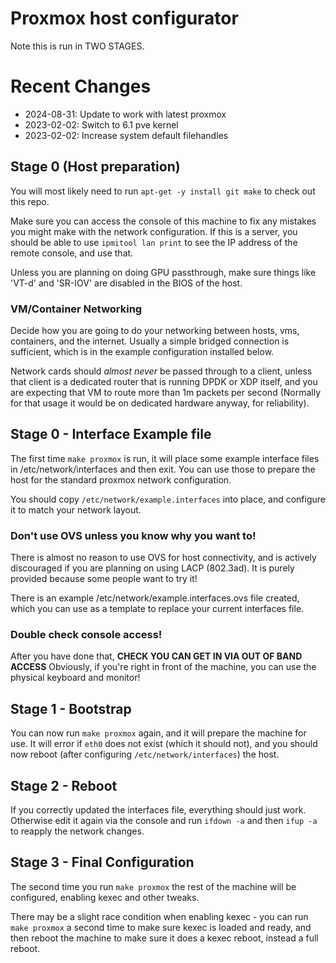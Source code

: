 # Proxmox host configurator

Note this is run in TWO STAGES.

# Recent Changes

* 2024-08-31: Update to work with latest proxmox
* 2023-02-02: Switch to 6.1 pve kernel
* 2023-02-02: Increase system default filehandles

## Stage 0 (Host preparation)

You will most likely need to run `apt-get -y install git make` to
check out this repo.

Make sure you can access the console of this machine to fix any
mistakes you might make with the network configuration. If this
is a server, you should be able to use `ipmitool lan print` to
see the IP address of the remote console, and use that.

Unless you are planning on doing GPU passthrough, make sure things
like 'VT-d' and 'SR-IOV' are disabled in the BIOS of the host.

### VM/Container Networking
Decide how you are going to do your networking between hosts, vms,
containers, and the internet. Usually a simple bridged connection
is sufficient, which is in the example configuration installed
below.

Network cards should _almost never_ be passed through to a client,
unless that client is a dedicated router that is running DPDK or
XDP itself, and you are expecting that VM to route more than 1m
packets per second (Normally for that usage it would be on dedicated
hardware anyway, for reliability).

## Stage 0 - Interface Example file
The first time `make proxmox` is run, it will place some example
interface files in /etc/network/interfaces and then exit. You can
use those to prepare the host for the standard proxmox network
configuration.

You should copy `/etc/network/example.interfaces` into place,
and configure it to match your network layout.

### Don't use OVS unless you know why you want to!
There is almost no reason to use OVS for host connectivity, and is
actively discouraged if you are planning on using LACP (802.3ad).
It is purely provided because some people want to try it!

There is an example /etc/network/example.interfaces.ovs file created,
which you can use as a template to replace your current interfaces
file.

### Double check console access!
After you have done that, **CHECK YOU CAN GET IN VIA OUT OF BAND ACCESS**
Obviously, if you're right in front of the machine, you can use the physical
keyboard and monitor!

## Stage 1 - Bootstrap
You can now run `make proxmox` again, and it will prepare the machine for
use. It will error if `eth0` does not exist (which it should not), and you
should now reboot (after configuring `/etc/network/interfaces`) the host.

## Stage 2 - Reboot
If you correctly updated the interfaces file, everything should just
work. Otherwise edit it again via the console and run `ifdown -a` and
then `ifup -a` to reapply the network changes.

## Stage 3 - Final Configuration
The second time you run `make proxmox` the rest of the machine will be
configured, enabling kexec and other tweaks.

There may be a slight race condition when enabling kexec - you can run
`make proxmox` a second time to make sure kexec is loaded and ready, and
then reboot the machine to make sure it does a kexec reboot, instead a
full reboot.


